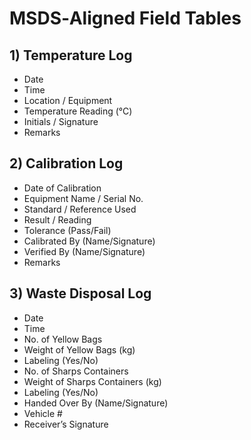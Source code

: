 # MSDS‑Aligned Field Tables

## 1) Temperature Log
- Date
- Time
- Location / Equipment
- Temperature Reading (°C)
- Initials / Signature
- Remarks

## 2) Calibration Log
- Date of Calibration
- Equipment Name / Serial No.
- Standard / Reference Used
- Result / Reading
- Tolerance (Pass/Fail)
- Calibrated By (Name/Signature)
- Verified By (Name/Signature)
- Remarks

## 3) Waste Disposal Log
- Date
- Time
- No. of Yellow Bags
- Weight of Yellow Bags (kg)
- Labeling (Yes/No)
- No. of Sharps Containers
- Weight of Sharps Containers (kg)
- Labeling (Yes/No)
- Handed Over By (Name/Signature)
- Vehicle #
- Receiver’s Signature
